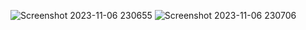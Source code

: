 
![Screenshot 2023-11-06 230655](https://github.com/abhisheksd27/HTML-CSS-AND-JS-PROJECTS/assets/114568891/6bef2c9b-0aa5-4c26-894b-7ee8c278806f)
![Screenshot 2023-11-06 230706](https://github.com/abhisheksd27/HTML-CSS-AND-JS-PROJECTS/assets/114568891/36bd3137-9aa4-4668-987e-ad7b38d39a93)
